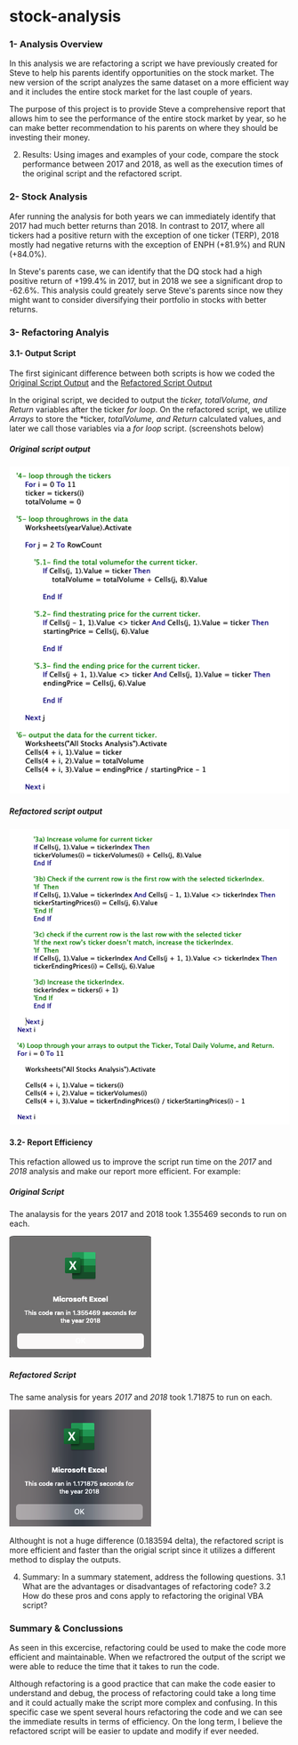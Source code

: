 # stock-analysis

### 1- Analysis Overview
In this analysis we are refactoring a script we have previously created for Steve to help his parents identify opportunities on the stock market. The new version of the script analyzes the same dataset on a more efficient way and it includes the entire stock market for the last couple of years.    

The purpose of this project is to provide Steve a comprehensive report that allows him to see the performance of the entire stock market by year, so he can make better recommendation to his parents on where they should be investing their money. 

2. Results: Using images and examples of your code, compare the stock performance between 2017 and 2018, as well as the execution times of the original script and the refactored script.

### 2- Stock Analysis
Afer running the analysis for both years we can immediately identify that 2017 had much better returns than 2018. In contrast to 2017, where all tickers had a positive return with the exception of one ticker (TERP), 2018 mostly had negative returns with the exception of ENPH (+81.9%) and RUN (+84.0%). 

In Steve's parents case, we can identify that the DQ stock had a high positive return of +199.4% in 2017, but in 2018 we see a significant drop to -62.6%. This analysis could greately serve Steve's parents since now they might want to consider diversifying their portfolio in stocks with better returns. 

### 3- Refactoring Analyis 

#### 3.1- Output Script
The first siginicant difference between both scripts is how we coded the [Original Script Output](https://github.com/ejyongc/stock-analysis/blob/main/Output%20-%20Original%20Script.png)
and the [Refactored Script Output](https://github.com/ejyongc/stock-analysis/blob/main/Output%20-%20Refactored%20Script.png)

In the original script, we decided to output the *ticker, totalVolume, and Return* variables after the ticker *for loop*. On the refactored script, we utilize *Arrays* to store the *ticker, *totalVolume, and Return* calculated values, and later we call those variables via a *for loop* script. (screenshots below) 

##### Original script output
![image](https://github.com/ejyongc/stock-analysis/blob/main/Output%20-%20Original%20Script.png)

##### Refactored script output
![image](https://github.com/ejyongc/stock-analysis/blob/main/Output%20-%20Refactored%20Script.png)

#### 3.2- Report Efficiency
This refaction allowed us to improve the script run time on the *2017* and *2018* analysis and make our report more efficient. For example: 

##### Original Script 
The analaysis for the years 2017 and 2018 took 1.355469  seconds to run on each.

![image](https://github.com/ejyongc/stock-analysis/blob/main/2018%20Stock%20Analysis%20-%20Original%20Script.png)

##### Refactored Script
The same analysis for years *2017* and *2018* took 1.71875 to run on each. 

![image](https://github.com/ejyongc/stock-analysis/blob/main/2018%20Stock%20Analysis%20-%20Refactored%20Script.png)
    
Althought is not a huge difference (0.183594 delta), the refactored script is more efficient and faster than the origial script since it utilizes a different method to display the outputs.

4. Summary: In a summary statement, address the following questions.
        3.1 What are the advantages or disadvantages of refactoring code?
        3.2 How do these pros and cons apply to refactoring the original VBA script?

### Summary & Conclussions 
As seen in this excercise, refactoring could be used to make the code more efficient and maintainable. When we refactrored the output of the script we were able to reduce the time that it takes to run the code.  

Although refactoring is a good practice that can make the code easier to understand and debug, the process of refactoring could take a long time and it could actually make the script more complex and confusing. In this specific case we spent several hours refactoring the code and we can see the immediate results in terms of efficiency.  On the long term, I believe the refactored script will be easier to update and modify if ever needed.
